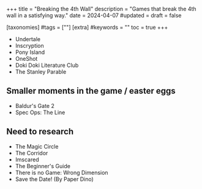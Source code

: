 +++
title = "Breaking the 4th Wall"
description = "Games that break the 4th wall in a satisfying way."
date = 2024-04-07
#updated = 
draft = false

[taxonomies]
#tags = [""]
[extra]
#keywords = ""
toc = true
+++

- Undertale
- Inscryption
- Pony Island
- OneShot
- Doki Doki Literature Club
- The Stanley Parable

## Smaller moments in the game / easter eggs

- Baldur's Gate 2
- Spec Ops: The Line

## Need to research

- The Magic Circle
- The Corridor
- Imscared
- The Beginner's Guide
- There is no Game: Wrong Dimension
- Save the Date! (By Paper Dino)
